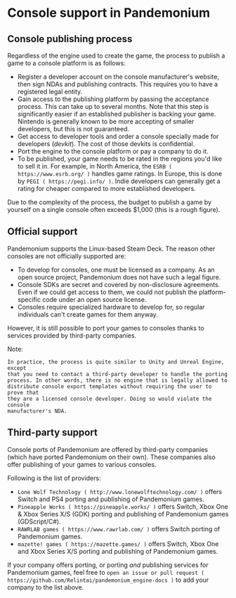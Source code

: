 

Console support in Pandemonium
========================

Console publishing process
--------------------------

Regardless of the engine used to create the game, the process to publish a game
to a console platform is as follows:

- Register a developer account on the console manufacturer's website, then sign
  NDAs and publishing contracts. This requires you to have a registered legal
  entity.
- Gain access to the publishing platform by passing the acceptance process. This
  can take up to several months. Note that this step is significantly easier if
  an established publisher is backing your game. Nintendo is generally known to
  be more accepting of smaller developers, but this is not guaranteed.
- Get access to developer tools and order a console specially made for
  developers (*devkit*). The cost of those devkits is confidential.
- Port the engine to the console platform or pay a company to do it.
- To be published, your game needs to be rated in the regions you'd like to sell
  it in. For example, in North America, the `ESRB ( https://www.esrb.org/ )`
  handles game ratings. In Europe, this is done by
  `PEGI ( https://pegi.info/ )`. Indie developers can generally get a rating
  for cheaper compared to more established developers.

Due to the complexity of the process, the budget to publish a game by yourself on a
single console often exceeds $1,000 (this is a rough figure).

Official support
----------------

Pandemonium supports the Linux-based Steam Deck. The reason other consoles are not
officially supported are:

- To develop for consoles, one must be licensed as a company.
  As an open source project, Pandemonium does not have such a legal figure.
- Console SDKs are secret and covered by non-disclosure agreements.
  Even if we could get access to them, we could not publish
  the platform-specific code under an open source license.
- Consoles require specialized hardware to develop for, so regular individuals
  can't create games for them anyway.

However, it is still possible to port your games to consoles thanks to services
provided by third-party companies.

Note:


    In practice, the process is quite similar to Unity and Unreal Engine, except
    that you need to contact a third-party developer to handle the porting
    process. In other words, there is no engine that is legally allowed to
    distribute console export templates without requiring the user to prove that
    they are a licensed console developer. Doing so would violate the console
    manufacturer's NDA.

Third-party support
-------------------

Console ports of Pandemonium are offered by third-party companies (which have
ported Pandemonium on their own). These companies also offer publishing of
your games to various consoles.

Following is the list of providers:

- `Lone Wolf Technology ( http://www.lonewolftechnology.com/ )` offers
  Switch and PS4 porting and publishing of Pandemonium games.
- `Pineapple Works ( https://pineapple.works/ )` offers
  Switch, Xbox One & Xbox Series X/S (GDK) porting and publishing of Pandemonium games (GDScript/C#).
- `RAWRLAB games ( https://www.rawrlab.com/ )` offers
  Switch porting of Pandemonium games.
- `mazette! games ( https://mazette.games/ )` offers
  Switch, Xbox One and Xbox Series X/S porting and publishing of Pandemonium games.

If your company offers porting, or porting *and* publishing services for Pandemonium games,
feel free to
`open an issue or pull request ( https://github.com/Relintai/pandemonium_engine-docs )`
to add your company to the list above.
